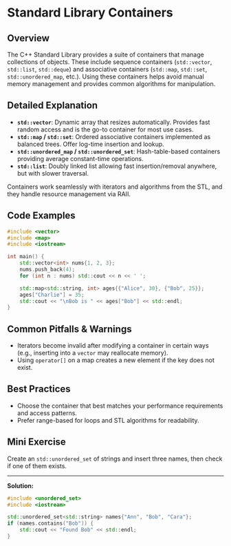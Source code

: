 # Standard Library Containers

## Overview
The C++ Standard Library provides a suite of containers that manage collections of objects. These include sequence containers (`std::vector`, `std::list`, `std::deque`) and associative containers (`std::map`, `std::set`, `std::unordered_map`, etc.). Using these containers helps avoid manual memory management and provides common algorithms for manipulation.

## Detailed Explanation
- **`std::vector`**: Dynamic array that resizes automatically. Provides fast random access and is the go-to container for most use cases.
- **`std::map` / `std::set`**: Ordered associative containers implemented as balanced trees. Offer log-time insertion and lookup.
- **`std::unordered_map` / `std::unordered_set`**: Hash-table-based containers providing average constant-time operations.
- **`std::list`**: Doubly linked list allowing fast insertion/removal anywhere, but with slower traversal.

Containers work seamlessly with iterators and algorithms from the STL, and they handle resource management via RAII.

## Code Examples
```cpp
#include <vector>
#include <map>
#include <iostream>

int main() {
    std::vector<int> nums{1, 2, 3};
    nums.push_back(4);
    for (int n : nums) std::cout << n << ' ';

    std::map<std::string, int> ages{{"Alice", 30}, {"Bob", 25}};
    ages["Charlie"] = 35;
    std::cout << "\nBob is " << ages["Bob"] << std::endl;
}
```

## Common Pitfalls & Warnings
- Iterators become invalid after modifying a container in certain ways (e.g., inserting into a `vector` may reallocate memory).
- Using `operator[]` on a map creates a new element if the key does not exist.

## Best Practices
- Choose the container that best matches your performance requirements and access patterns.
- Prefer range-based for loops and STL algorithms for readability.

## Mini Exercise
Create an `std::unordered_set` of strings and insert three names, then check if one of them exists.

---
**Solution:**
```cpp
#include <unordered_set>
#include <iostream>

std::unordered_set<std::string> names{"Ann", "Bob", "Cara"};
if (names.contains("Bob")) {
    std::cout << "Found Bob" << std::endl;
}
```
